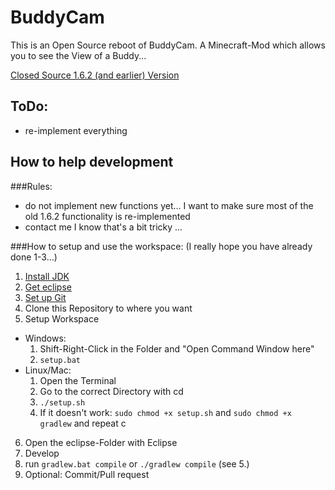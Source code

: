 BuddyCam
========
This is an Open Source reboot of BuddyCam. A Minecraft-Mod which allows you to see the View of a Buddy...

[Closed Source 1.6.2 (and earlier) Version](http://www.minecraftforum.net/forums/mapping-and-modding/minecraft-mods/wip-mods/1440491-1-6-2-buddycam-minecraft-mod-by-romibi)

## ToDo:
- re-implement everything

## How to help development

###Rules:
- do not implement new functions yet...
	I want to make sure most of the old 1.6.2 functionality is re-implemented
- contact me
	I know that's a bit tricky ...

###How to setup and use the workspace:
(I really hope you have already done 1-3...)

1. [Install JDK](http://www.oracle.com/technetwork/java/javase/downloads/jdk8-downloads-2133151.html) 
2. [Get eclipse](https://www.eclipse.org/downloads/)
3. [Set up Git](https://help.github.com/articles/set-up-git/)
4. Clone this Repository to where you want
5. Setup Workspace
  - Windows:
    1. Shift-Right-Click in the Folder and "Open Command Window here"
    2. `setup.bat`
  - Linux/Mac:
    1. Open the Terminal
    2. Go to the correct Directory with cd
    3. `./setup.sh`
    4. If it doesn't work: `sudo chmod +x setup.sh` and `sudo chmod +x gradlew` and repeat c
6. Open the eclipse-Folder with Eclipse
7. Develop
8. run `gradlew.bat compile` or `./gradlew compile` (see 5.)
9. Optional: Commit/Pull request
